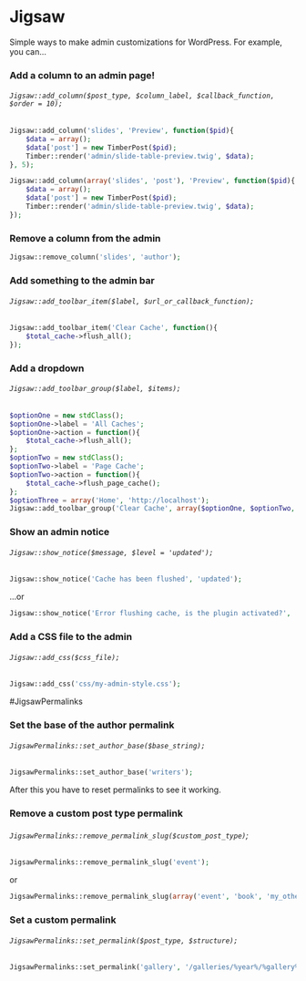 # Jigsaw
Simple ways to make admin customizations for WordPress. For example, you can...

### Add a column to an admin page!

###### `Jigsaw::add_column($post_type, $column_label, $callback_function, $order = 10);`

```php
Jigsaw::add_column('slides', 'Preview', function($pid){
  	$data = array();
	$data['post'] = new TimberPost($pid);
	Timber::render('admin/slide-table-preview.twig', $data);
}, 5);
```

```php
Jigsaw::add_column(array('slides', 'post'), 'Preview', function($pid){
  	$data = array();
	$data['post'] = new TimberPost($pid);
	Timber::render('admin/slide-table-preview.twig', $data);
});
```

### Remove a column from the admin

```php
Jigsaw::remove_column('slides', 'author');
```

### Add something to the admin bar

###### `Jigsaw::add_toolbar_item($label, $url_or_callback_function);`
```php
Jigsaw::add_toolbar_item('Clear Cache', function(){
	$total_cache->flush_all();
});
```

### Add a dropdown

###### `Jigsaw::add_toolbar_group($label, $items);`
```php
$optionOne = new stdClass();
$optionOne->label = 'All Caches';
$optionOne->action = function(){
	$total_cache->flush_all();
};
$optionTwo = new stdClass();
$optionTwo->label = 'Page Cache';
$optionTwo->action = function(){
	$total_cache->flush_page_cache();
};
$optionThree = array('Home', 'http://localhost');
Jigsaw::add_toolbar_group('Clear Cache', array($optionOne, $optionTwo, $optionThree));
```

### Show an admin notice

###### `Jigsaw::show_notice($message, $level = 'updated');`

```php
Jigsaw::show_notice('Cache has been flushed', 'updated');
```
...or
```php
Jigsaw::show_notice('Error flushing cache, is the plugin activated?', 'error');
```

### Add a CSS file to the admin

###### `Jigsaw::add_css($css_file);`

```php
Jigsaw::add_css('css/my-admin-style.css');
```

#JigsawPermalinks

### Set the base of the author permalink

###### `JigsawPermalinks::set_author_base($base_string);`

```php
JigsawPermalinks::set_author_base('writers');
```
After this you have to reset permalinks to see it working.

### Remove a custom post type permalink

###### `JigsawPermalinks::remove_permalink_slug($custom_post_type)`;

```php
JigsawPermalinks::remove_permalink_slug('event');
```

or

```php
JigsawPermalinks::remove_permalink_slug(array('event', 'book', 'my_other_cpt'));
```

### Set a custom permalink
###### `JigsawPermalinks::set_permalink($post_type, $structure);`

```php
JigsawPermalinks::set_permalink('gallery', '/galleries/%year%/%gallery%');
```
